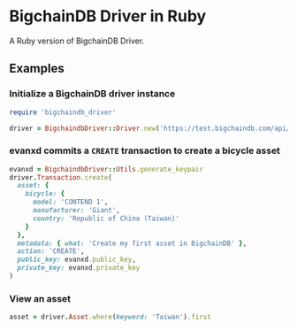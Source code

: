 # BigchainDB Driver in Ruby
A Ruby version of BigchainDB Driver.

## Examples
### Initialize a BigchainDB driver instance
```ruby
require 'bigchaindb_driver'

driver = BigchaindbDriver::Driver.new('https://test.bigchaindb.com/api/v1')
```

### evanxd commits a `CREATE` transaction to create a bicycle asset
```ruby
evanxd = BigchaindbDriver::Utils.generate_keypair
driver.Transaction.create(
  asset: {
    bicycle: {
      model: 'CONTEND 1',
      manufacturer: 'Giant',
      country: 'Republic of China (Taiwan)'
    }
  },
  metadata: { what: 'Create my first asset in BigchainDB' },
  action: 'CREATE',
  public_key: evanxd.public_key,
  private_key: evanxd.private_key
)
```

### View an asset
```ruby
asset = driver.Asset.where(keyword: 'Taiwan').first
```
